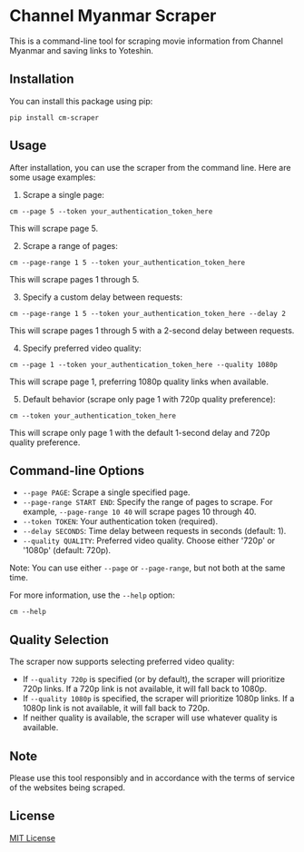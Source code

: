 # Channel Myanmar Scraper

This is a command-line tool for scraping movie information from Channel Myanmar and saving links to Yoteshin.

## Installation

You can install this package using pip:

```
pip install cm-scraper
```

## Usage

After installation, you can use the scraper from the command line. Here are some usage examples:

1. Scrape a single page:

```
cm --page 5 --token your_authentication_token_here
```

This will scrape page 5.

2. Scrape a range of pages:

```
cm --page-range 1 5 --token your_authentication_token_here
```

This will scrape pages 1 through 5.

3. Specify a custom delay between requests:

```
cm --page-range 1 5 --token your_authentication_token_here --delay 2
```

This will scrape pages 1 through 5 with a 2-second delay between requests.

4. Specify preferred video quality:

```
cm --page 1 --token your_authentication_token_here --quality 1080p
```

This will scrape page 1, preferring 1080p quality links when available.

5. Default behavior (scrape only page 1 with 720p quality preference):

```
cm --token your_authentication_token_here
```

This will scrape only page 1 with the default 1-second delay and 720p quality preference.

## Command-line Options

- `--page PAGE`: Scrape a single specified page.
- `--page-range START END`: Specify the range of pages to scrape. For example, `--page-range 10 40` will scrape pages 10 through 40.
- `--token TOKEN`: Your authentication token (required).
- `--delay SECONDS`: Time delay between requests in seconds (default: 1).
- `--quality QUALITY`: Preferred video quality. Choose either '720p' or '1080p' (default: 720p).

Note: You can use either `--page` or `--page-range`, but not both at the same time.

For more information, use the `--help` option:

```
cm --help
```

## Quality Selection

The scraper now supports selecting preferred video quality:

- If `--quality 720p` is specified (or by default), the scraper will prioritize 720p links. If a 720p link is not available, it will fall back to 1080p.
- If `--quality 1080p` is specified, the scraper will prioritize 1080p links. If a 1080p link is not available, it will fall back to 720p.
- If neither quality is available, the scraper will use whatever quality is available.

## Note

Please use this tool responsibly and in accordance with the terms of service of the websites being scraped.

## License

[MIT License](LICENSE)